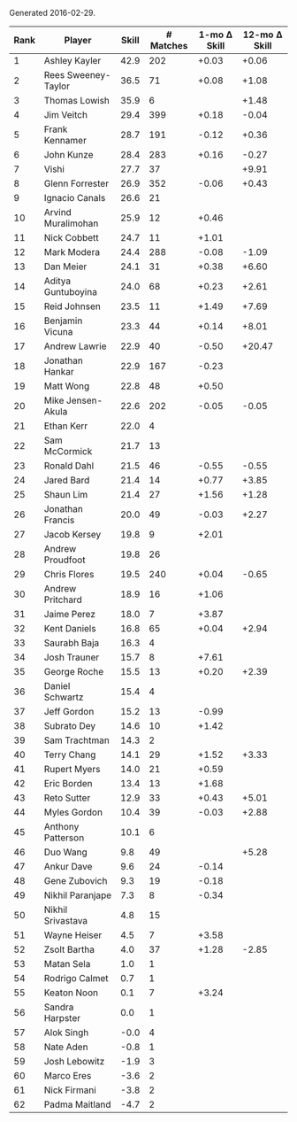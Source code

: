 Generated 2016-02-29.

| Rank | Player              | Skill | # Matches | 1-mo Δ Skill | 12-mo Δ Skill |
|------|---------------------|-------|-----------|--------------|---------------|
|    1 | Ashley Kayler       |  42.9 |       202 |        +0.03 |         +0.06 |
|    2 | Rees Sweeney-Taylor |  36.5 |        71 |        +0.08 |         +1.08 |
|    3 | Thomas Lowish       |  35.9 |         6 |              |         +1.48 |
|    4 | Jim Veitch          |  29.4 |       399 |        +0.18 |         -0.04 |
|    5 | Frank Kennamer      |  28.7 |       191 |        -0.12 |         +0.36 |
|    6 | John Kunze          |  28.4 |       283 |        +0.16 |         -0.27 |
|    7 | Vishi               |  27.7 |        37 |              |         +9.91 |
|    8 | Glenn Forrester     |  26.9 |       352 |        -0.06 |         +0.43 |
|    9 | Ignacio Canals      |  26.6 |        21 |              |               |
|   10 | Arvind Muralimohan  |  25.9 |        12 |        +0.46 |               |
|   11 | Nick Cobbett        |  24.7 |        11 |        +1.01 |               |
|   12 | Mark Modera         |  24.4 |       288 |        -0.08 |         -1.09 |
|   13 | Dan Meier           |  24.1 |        31 |        +0.38 |         +6.60 |
|   14 | Aditya Guntuboyina  |  24.0 |        68 |        +0.23 |         +2.61 |
|   15 | Reid Johnsen        |  23.5 |        11 |        +1.49 |         +7.69 |
|   16 | Benjamin Vicuna     |  23.3 |        44 |        +0.14 |         +8.01 |
|   17 | Andrew Lawrie       |  22.9 |        40 |        -0.50 |        +20.47 |
|   18 | Jonathan Hankar     |  22.9 |       167 |        -0.23 |               |
|   19 | Matt Wong           |  22.8 |        48 |        +0.50 |               |
|   20 | Mike Jensen-Akula   |  22.6 |       202 |        -0.05 |         -0.05 |
|   21 | Ethan Kerr          |  22.0 |         4 |              |               |
|   22 | Sam McCormick       |  21.7 |        13 |              |               |
|   23 | Ronald Dahl         |  21.5 |        46 |        -0.55 |         -0.55 |
|   24 | Jared Bard          |  21.4 |        14 |        +0.77 |         +3.85 |
|   25 | Shaun Lim           |  21.4 |        27 |        +1.56 |         +1.28 |
|   26 | Jonathan Francis    |  20.0 |        49 |        -0.03 |         +2.27 |
|   27 | Jacob Kersey        |  19.8 |         9 |        +2.01 |               |
|   28 | Andrew Proudfoot    |  19.8 |        26 |              |               |
|   29 | Chris Flores        |  19.5 |       240 |        +0.04 |         -0.65 |
|   30 | Andrew Pritchard    |  18.9 |        16 |        +1.06 |               |
|   31 | Jaime Perez         |  18.0 |         7 |        +3.87 |               |
|   32 | Kent Daniels        |  16.8 |        65 |        +0.04 |         +2.94 |
|   33 | Saurabh Baja        |  16.3 |         4 |              |               |
|   34 | Josh Trauner        |  15.7 |         8 |        +7.61 |               |
|   35 | George Roche        |  15.5 |        13 |        +0.20 |         +2.39 |
|   36 | Daniel Schwartz     |  15.4 |         4 |              |               |
|   37 | Jeff Gordon         |  15.2 |        13 |        -0.99 |               |
|   38 | Subrato Dey         |  14.6 |        10 |        +1.42 |               |
|   39 | Sam Trachtman       |  14.3 |         2 |              |               |
|   40 | Terry Chang         |  14.1 |        29 |        +1.52 |         +3.33 |
|   41 | Rupert Myers        |  14.0 |        21 |        +0.59 |               |
|   42 | Eric Borden         |  13.4 |        13 |        +1.68 |               |
|   43 | Reto Sutter         |  12.9 |        33 |        +0.43 |         +5.01 |
|   44 | Myles Gordon        |  10.4 |        39 |        -0.03 |         +2.88 |
|   45 | Anthony Patterson   |  10.1 |         6 |              |               |
|   46 | Duo Wang            |   9.8 |        49 |              |         +5.28 |
|   47 | Ankur Dave          |   9.6 |        24 |        -0.14 |               |
|   48 | Gene Zubovich       |   9.3 |        19 |        -0.18 |               |
|   49 | Nikhil Paranjape    |   7.3 |         8 |        -0.34 |               |
|   50 | Nikhil Srivastava   |   4.8 |        15 |              |               |
|   51 | Wayne Heiser        |   4.5 |         7 |        +3.58 |               |
|   52 | Zsolt Bartha        |   4.0 |        37 |        +1.28 |         -2.85 |
|   53 | Matan Sela          |   1.0 |         1 |              |               |
|   54 | Rodrigo Calmet      |   0.7 |         1 |              |               |
|   55 | Keaton Noon         |   0.1 |         7 |        +3.24 |               |
|   56 | Sandra Harpster     |   0.0 |         1 |              |               |
|   57 | Alok Singh          |  -0.0 |         4 |              |               |
|   58 | Nate Aden           |  -0.8 |         1 |              |               |
|   59 | Josh Lebowitz       |  -1.9 |         3 |              |               |
|   60 | Marco Eres          |  -3.6 |         2 |              |               |
|   61 | Nick Firmani        |  -3.8 |         2 |              |               |
|   62 | Padma Maitland      |  -4.7 |         2 |              |               |